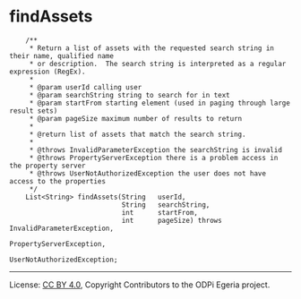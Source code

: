 <!-- SPDX-License-Identifier: CC-BY-4.0 -->
<!-- Copyright Contributors to the ODPi Egeria project 2019. -->

# findAssets

```
    /**
     * Return a list of assets with the requested search string in their name, qualified name
     * or description.  The search string is interpreted as a regular expression (RegEx).
     *
     * @param userId calling user
     * @param searchString string to search for in text
     * @param startFrom starting element (used in paging through large result sets)
     * @param pageSize maximum number of results to return
     *
     * @return list of assets that match the search string.
     *
     * @throws InvalidParameterException the searchString is invalid
     * @throws PropertyServerException there is a problem access in the property server
     * @throws UserNotAuthorizedException the user does not have access to the properties
     */
    List<String> findAssets(String   userId,
                            String   searchString,
                            int      startFrom,
                            int      pageSize) throws InvalidParameterException,
                                                      PropertyServerException,
                                                      UserNotAuthorizedException;
```

----
License: [CC BY 4.0](https://creativecommons.org/licenses/by/4.0/),
Copyright Contributors to the ODPi Egeria project.